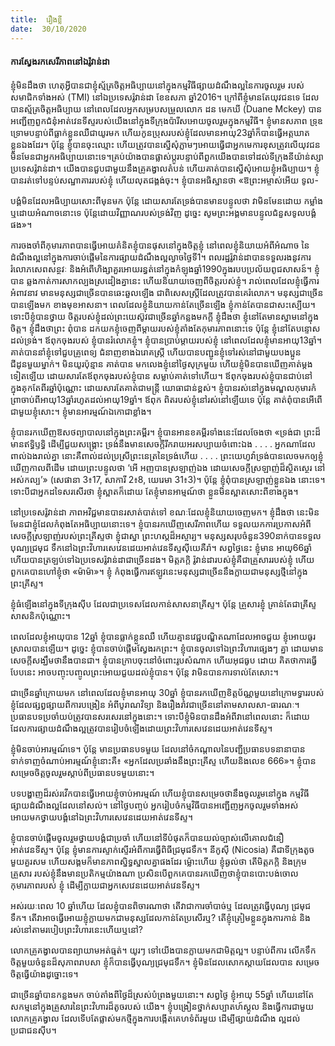 ```yaml
---
title:  រឿងខ្លី
date:  30/10/2020
---
```


#### ការស្វែងរកសេរីភាពនៅឯរ៉ូវាន់ដា

ខ្ញុំមិនដឹងថា ហេតុអ្វីបានជាខ្ញុំស្ម័គ្រចិត្តអធិប្បាយនៅក្នុងកម្មវិធីផ្សាយដំណឹងល្អនៃការចូលរួម របស់សមាជិកទាំងអស់ (TMI) នៅឯប្រទេសរ៉ូវាន់ដា ខែឧសភា ឆ្នាំ2016។ ក្រៅពីខ្ញុំមានតែយុវជនទេ ដែលបានស្ម័គ្រចិត្តអធិប្បាយ នៅពេលដែលអ្នកសម្របសម្រួលលោក ដន មេកឃី (Duane Mckey) បានអញ្ជើញពួកជំនុំអាត់វេនទីស្ទរបស់យើងនៅក្នុងទីក្រុងប៉ារីសអោយចូលរួមក្នុងកម្មវិធី។ ខ្ញុំមានសភាព ទ្រុឌទ្រោមបន្ទាប់ពីធ្លាក់ខ្លួនឈឺជាយូរមក ហើយកូនប្រុសរបស់ខ្ញុំដែលមានអាយុ23ឆ្នាំក៏បានធ្វើអត្តឃាត ខ្លួនឯងដែរ។ ប៉ុន្តែ ខ្ញុំបានចុះឈ្មោះ ហើយត្រូវបានស្នើសុំភ្លាមៗអោយធ្វើជាអ្នកមេការខុសត្រូវលើយុវជន មិនមែនជាអ្នកអធិប្បាយនោះទេ។គ្រប់យ៉ាងបានផ្លាស់ប្តូរបន្ទាប់ពីពួកយើងបានទៅដល់ទីក្រុងនីយ៉ាន់ស្សា ប្រទេសរ៉ូវាន់ដា។ យើងបានជួបជាមួយនឹងគ្រូគង្វាលតំបន់ ហើយគាត់បានស្នើសុំអោយខ្ញុំអធិប្បាយ។ ខ្ញុំបានរត់ទៅបន្ទប់សណ្ឋាគាររបស់ខ្ញុំ ហើយលុតជង្គង់ចុះ។ ខ្ញុំបានអធិស្ឋានថា «ឱព្រះអម្ចាស់អើយ ទូល-

បង្គំមិនដែលអធិប្បាយសោះពីមុនមក ប៉ុន្តែ ដោយសារតែទ្រង់បានមានបន្ទូលថា វាមិនមែនដោយ កម្លាំង ឬដោយអំណាចនោះទេ ប៉ុន្តែដោយវិញ្ញាណរបស់ទ្រង់វិញ ដូច្នេះ សូមព្រះអង្គមានបន្ទូលជំនួសទូលបង្គំ ផង»។

ការចងចាំពីកុមារភាពបានធ្វើអោយគំនិតខ្ញុំបានផុសនៅក្នុងចិត្តខ្ញុំ នៅពេលខ្ញុំនិយាយអំពីអំណាច នៃដំណឹងល្អនៅក្នុងការចាប់ផ្តើមនៃការផ្សាយដំណឹងល្អល្ងាចថ្ងៃទី1។ ពលរដ្ឋរ៉ូវាន់ដាបានទទួលរងនូវការ រំលោភសេពសន្ថវៈ និងអំពើហិង្សាគួរអោយរន្ធត់នៅក្នុងកំឡុងឆ្នាំ1990ក្នុងរបបប្រល័យពូជសាសន៍។ ខ្ញុំបាន ឆ្លងកាត់ការសាកល្បងស្រដៀងគ្នានេះ ហើយនិយាយចេញពីចិត្តរបស់ខ្ញុំ។ រាល់ពេលដែលខ្ញុំធ្វើការអំពាវនាវ មានមនុស្សជាច្រើនបានឆេះឆួលឡើង ជាពិសេសស្ត្រីដែលត្រូវបានគេរំលោភ។ មនុស្សជាច្រើនបានឡើងមក ខាងមុខអាសនា។ ពេលដែលខ្ញុំនិយាយកាន់តែច្រើនឡើង ខ្ញុំកាន់តែបានជាសះស្បើយ។ ទោះបីខ្ញុំបានថ្វាយ ចិត្តរបស់ខ្ញុំដល់ព្រះយេស៊ូវជាច្រើនឆ្នាំកន្លងមកក្តី ខ្ញុំដឹងថា ខ្ញុំនៅតែមានស្នាមនៅក្នុងចិត្ត។ ខ្ញុំដឹងថាព្រះ ពុំបាន ដកយកខ្ញុំចេញពីម្ដាយរបស់ខ្ញុំតាំងតែកុមារភាពនោះទេ ប៉ុន្តែ ខ្ញុំនៅតែបន្ទោសដល់ទ្រង់។ ឪពុកចុងរបស់ ខ្ញុំបានរំលោភខ្ញុំ។ ខ្ញុំបានប្រាប់ម្តាយរបស់ខ្ញុំ នៅពេលដែលខ្ញុំមានអាយុ13ឆ្នាំ។ គាត់បាននាំខ្ញុំទៅជួបគ្រូពេទ្យ ជំនាញខាងឯរោគស្ត្រី ហើយបានបញ្ជូនខ្ញុំទៅរស់នៅជាមួយបងប្អូនជីដូនមួយម្នាក់។ មិនយូរប៉ុន្មាន គាត់បាន មកលេងខ្ញុំនៅថ្ងៃសុក្រមួយ ហើយខ្ញុំមិនបានឃើញគាត់ម្តងទៀតឡើយ ដោយសារតែឪពុកចុងរបស់ខ្ញុំបាន សម្លាប់គាត់ទៅហើយ។ ឪពុកចុងរបស់ខ្ញុំបានជាប់នៅក្នុងគុកតែពីរឆ្នាំប៉ុណ្ណោះ ដោយសារតែគាត់ជាមន្រ្តី យោធាជាន់ខ្ពស់។ ខ្ញុំបានរស់នៅក្នុងមណ្ឌលកុមារកំព្រាចាប់ពីអាយុ13ឆ្នាំរហូតដល់អាយុ19ឆ្នាំ។ ឪពុក ពិតរបស់ខ្ញុំនៅរស់នៅឡើយទេ ប៉ុន្តែ គាត់ពុំបានអើពើជាមួយខ្ញុំសោះ។ ខ្ញុំមានអារម្មណ៍ឯកោជាខ្លាំង។

ខ្ញុំបានរកឃើញឱសថព្យាបាលនៅក្នុងព្រះគម្ពីរ។ ខ្ញុំបានអានខគម្ពីរទាំងនេះដែលចែងថា «ទ្រង់ជា ព្រះដ៏មានឥទ្ធិឫទ្ធិ ដើម្បីជួយសង្គ្រោះ ទ្រង់នឹងមានសេចក្តីរីករាយអរសប្បាយចំពោះឯង . . . . អ្នកណាដែល ពាល់ឯងរាល់គ្នា នោះគឺពាល់ដល់ប្រស្រីព្រះនេត្រនៃទ្រង់ហើយ . . . . ព្រះយេហូវ៉ាទ្រង់បានលេចមកឲ្យខ្ញុំឃើញកាលពីដើម ដោយព្រះបន្ទូលថា ‘អើ អញបានស្រឡាញ់ឯង ដោយសេចក្តីស្រឡាញ់ដ៏ស្ថិតស្ថេរ នៅអស់កល្ប’» (សេផានា 3៖17, សាការី 2៖8, យេរេមា 31៖3)។ ប៉ុន្តែ ខ្ញុំពុំបានស្រឡាញ់ខ្លួនឯង នោះទេ។ ទោះបីជាអ្នកដទៃសរសើរថា ខ្ញុំស្អាតក៏ដោយ តែខ្ញុំមានអាម្មណ៍ថា ខ្លួនមិនស្អាតសោះពីខាងក្នុង។

នៅប្រទេសរ៉ូវាន់ដា ភាពអវិជ្ជមានបានរសាត់បាត់ទៅ ខណៈដែលខ្ញុំនិយាយចេញមក។ ខ្ញុំដឹងថា នេះមិន មែនជាខ្ញុំដែលកំពុងតែអធិប្បាយនោះទេ។ ខ្ញុំបានរកឃើញសេរីភាពហើយ ទទួលយកការប្រកាសអំពីសេចក្តីស្រឡាញ់របស់ព្រះគ្រីស្ទថា ខ្ញុំជាស្នា ព្រះហស្តដ៏អស្ចារ្យ។ មនុស្សសរុបចំនួន390នាក់បានទទួលបុណ្យជ្រមុជ ទឹកនៅឯព្រះវិហារសេវេនដេយអាត់វេនទីស្ទស៊ីយេគឺរ៉ា។ សព្វថ្ងៃនេះ ខ្ញុំមាន អាយុ66ឆ្នាំ ហើយបានត្រឡប់ទៅឯប្រទេសរ៉ូវាន់ដាជាច្រើនដង។ មិត្តភក្តិ រ៉ូវាន់ដារបស់ខ្ញុំគឺជាគ្រួសាររបស់ខ្ញុំ ហើយពួកគេបានហៅខ្ញុំថា «ម៉ាម៉ា»។ ខ្ញុំ កំពុងធ្វើការឥឡូវនេះមនុស្សជាច្រើននឹងក្លាយជាមនុស្សថ្មីនៅក្នុងព្រះគ្រីស្ទ។

ខ្ញុំធំឡើងនៅក្នុងទីក្រុងស៊ីប ដែលជាប្រទេសដែលកាន់សាសនាគ្រីស្ទ។ ប៉ុន្តែ គ្រួសារខ្ញុំ គ្រាន់តែជាគ្រីស្ទសាសនិកប៉ុណ្ណោះ។

ពេលដែលខ្ញុំអាយុបាន 12ឆ្នាំ ខ្ញុំបានធ្លាក់ខ្លួនឈឺ ហើយគ្មានវេជ្ជបណ្ឌិតណាដែលអាចជួយ ខ្ញុំអោយធូរស្រាលបានឡើយ។ ដូច្នេះ ខ្ញុំបានចាប់ផ្តើមស្វែងរកព្រះ។ ខ្ញុំបានចូលទៅឯព្រះវិហារផ្សេងៗ គ្នា ដោយមានសេចក្តីសង្ឃឹមថានឹងបានជា។ ខ្ញុំបានក្រាបចុះនៅចំពោះរូបសំណាក ហើយអុជធូប ដោយ គិតថាការធ្វើបែបនេះ អាចបញ្ចុះបញ្ចូលព្រះអោយជួយដល់ខ្ញុំបាន។ ប៉ុន្តែ វាមិនបានការទាល់តែសោះ។

ជាច្រើនឆ្នាំក្រោយមក នៅពេលដែលខ្ញុំមានអាយុ 30ឆ្នាំ ខ្ញុំបានរកឃើញខិត្តប័ណ្ណមួយនៅក្រោមទ្វាររបស់ខ្ញុំដែលផ្សព្វផ្សាយពីការបង្រៀន អំពីបូរាណវិទ្យា និងរឿងរ៉ាវជាច្រើននៅតាមសាលសា-ធារណៈ។ ប្រធានបទប្រចាំយប់ត្រូវបានសរសេរនៅក្នុងនោះ។ ទោះបីខ្ញុំមិនបានដឹងអំពីវានៅពេលនោះ ក៏ដោយ ដែលការផ្សាយដំណឹងល្អត្រូវបានរៀបចំឡើងដោយព្រះវិហារសេវេនដេយអាត់វេនទីស្ទ។

ខ្ញុំមិនចាប់អារម្មណ៍ទេ។ ប៉ុន្តែ មានប្រធានបទមួយ ដែលនៅចំកណ្តាលនៃបញ្ជីប្រធានបទនានាបានទាក់ទាញចំណាប់អារម្មណ៍ខ្ញុំនោះគឺ៖ «អ្នកដែលប្រឆាំងនឹងព្រះគ្រីស្ទ ហើយនិងលេខ 666»។ ខ្ញុំបាន សម្រេចចិត្តចូលរួមស្តាប់ពីប្រធានបទមួយនោះ។

បទបង្ហាញដ៏រស់រវើកបានធ្វើអោយខ្ញុំចាប់អារម្មណ៍ ហើយខ្ញុំបានសម្រេចថានឹងចូលរួមនៅក្នុង កម្មវិធីផ្សាយដំណឹងល្អដែលនៅសល់។ នៅថ្ងៃបញ្ចប់ អ្នករៀបចំកម្មវិធីបានអញ្ជើញអ្នកចូលរួមទាំងអស់ អោយមកថ្វាយបង្គំនៅឯព្រះវិហារសេវេនដេយអាត់វេនទីស្ទ។

ខ្ញុំបានចាប់ផ្តើមចូលរួមថ្វាយបង្គំជាប្រចាំ ហើយនៅទីបំផុតក៏បានយល់ច្បាស់លើគោលជំនឿ អាត់វេនទីស្ទ។ ប៉ុន្តែ ខ្ញុំមានការស្ទាក់ស្ទើរអំពីការធ្វើពិធីជ្រមុជទឹក។ នីកូស៊ី (Nicosia) គឺជាទីក្រុងតូច មួយគួរសម ហើយសង្គមក៏មានភាពស្និទ្ធស្នាលគ្នាផងដែរ ម្ល៉ោះហើយ ខ្ញុំឆ្ងល់ថា តើមិត្តភក្តិ និងក្រុមគ្រួសារ របស់ខ្ញុំនឹងមានប្រតិកម្មយ៉ាងណា ប្រសិនបើពួកគេបានរកឃើញថាខ្ញុំបានបោះបង់ចោលកុមារភាពរបស់ ខ្ញុំ ដើម្បីក្លាយជាអ្នកសេវេនដេយអាត់វេនទីស្ទ។

អស់រយៈពេល 10 ឆ្នាំហើយ ដែលខ្ញុំបានពិចារណាថា តើវាជាការចាំបាច់ឬ ដែលត្រូវធ្វើបុណ្យ ជ្រមុជទឹក។ តើវាអាចធ្វើអោយខ្ញុំក្លាយមកជាមនុស្សដែលកាន់តែប្រសើរឬ? តើខ្ញុំត្រៀមខ្លួនក្នុងការកាន់ និងរស់នៅតាមរបៀបព្រះវិហារនេះហើយឬនៅ?

លោកគ្រូគង្វាលបានព្យាយាមអត់ធ្មត់។ យូរៗ ទៅយើងបានក្លាយមកជាមិត្តល្អ។ បន្ទាប់ពីការ លើកទឹកចិត្តមួយចំនួនដ៏សុភាពរាបសា ខ្ញុំក៏បានធ្វើបុណ្យជ្រមុជទឹក។ ខ្ញុំមិនដែលសោកស្តាយដែលបាន សម្រេចចិត្តធ្វើយ៉ាងដូច្នោះទេ។

ជាច្រើនឆ្នាំបានកន្លងមក ចាប់តាំងពីថ្ងៃដ៏ស្រស់បំព្រងមួយនោះ។ សព្វថ្ងៃ ខ្ញុំអាយុ 55ឆ្នាំ ហើយនៅតែសកម្មនៅក្នុងគ្រួសារនៃព្រះវិហារដ៏តូចរបស់ យើង។ ខ្ញុំបង្រៀនថ្នាក់សប្បាតហ៍ស្គូល និងធ្វើការជាមួយលោកគ្រូគង្វាល ដែលទើបតែផ្លាស់មកថ្មីក្នុងការបង្កើតគេហទំព័រមួយ ដើម្បីផ្សាយដំណឹង ល្អដល់ប្រជាជនស៊ីប។